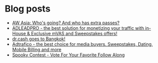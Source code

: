 # Blog posts
<!-- BLOG-POST-LIST:START -->
- [AW Asia: Who&#39;s going? And who has extra passes?](https://afflift.com/f/threads/aw-asia-whos-going-and-who-has-extra-passes.9889/)
- [ADLEADPRO - the best solution for monetizing your traffic with in-House &amp; Exclusive mVAS and Sweepstakes offers!](https://afflift.com/f/threads/adleadpro-the-best-solution-for-monetizing-your-traffic-with-in-house-exclusive-mvas-and-sweepstakes-offers.7408/)
- [dr.cash goes to Bangkok!](https://afflift.com/f/threads/dr-cash-goes-to-bangkok.9890/)
- [Adtrafico - the best choice for media buyers. Sweepstakes, Dating, Mobile Billing and more](https://afflift.com/f/threads/adtrafico-the-best-choice-for-media-buyers-sweepstakes-dating-mobile-billing-and-more.4312/)
- [Spooky Contest - Vote For Your Favorite Follow Along](https://afflift.com/f/threads/spooky-contest-vote-for-your-favorite-follow-along.9831/)
<!-- BLOG-POST-LIST:END -->
